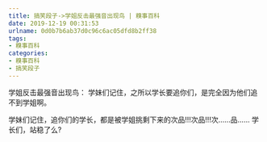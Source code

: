 ```yaml
---
title: 搞笑段子->学姐反击最强音出现鸟 | 糗事百科
date: 2019-12-19 00:31:53
urlname: 0d0b7b6ab37d0c96c6ac05dfd8b2ff38
tags: 
- 糗事百科
categories:
- 糗事百科
- 搞笑段子
---
```

学姐反击最强音出现鸟： 学妹们记住，之所以学长要追你们，是完全因为他们追不到学姐啊。

学妹们记住，追你们的学长，都是被学姐挑剩下来的次品!!!次品!!!次……品…… 学长们，站稳了么?


